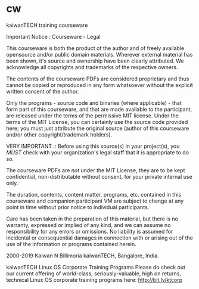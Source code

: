 # cw
kaiwanTECH training courseware

Important Notice : Courseware - Legal

This courseware is both the product of the author and of freely available
opensource and/or public domain  materials. Wherever external material has
been shown, it's source and ownership have been clearly attributed. We
acknowledge all copyrights and trademarks of the respective owners.

The contents of the courseware PDFs are considered proprietary and thus
cannot be copied or reproduced in any form whatsoever without the explicit
written consent of the author.

Only the programs - source code and binaries (where applicable) - that form
part of this courseware, and that are made available to the participant, are
released under the terms of the permissive MIT license. 
Under the terms of the MIT License, you can certainly use the source code
provided here; you must just attribute the original source (author of this
courseware and/or other copyright/trademark holders).

VERY IMPORTANT :: Before using this source(s) in your project(s), you *MUST*
check with your organization's legal staff that it is appropriate to do so.

The courseware PDFs are *not* under the MIT License, they are to be kept
confidential, non-distributable without consent, for your private internal
use only.

The duration, contents, content matter, programs, etc. contained in this
courseware and companion participant VM are subject to change at any point
in time without prior notice to individual participants.

Care has been taken in the preparation of this material, but there is no
warranty, expressed or implied of any kind, and we can assume no
responsibility for any errors or omissions. No liability is assumed for
incidental or consequential damages in connection with or arising out of
the use of the information or programs contained herein.


2000-2019 Kaiwan N Billimoria
kaiwanTECH, Bangalore, India.


kaiwanTECH Linux OS Corporate Training Programs
Please do check out our current offering of world-class, seriously-valuable,
high on returns, technical Linux OS corporate training programs here:
http://bit.ly/ktcorp

